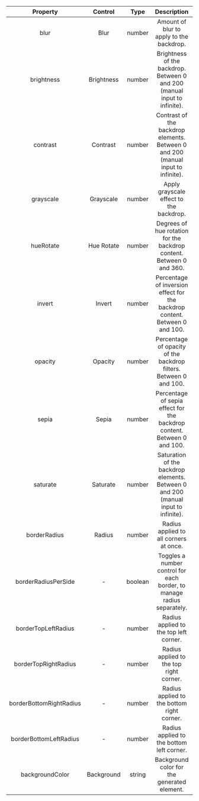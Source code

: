 |        Property         |  Control   |  Type   |                                    Description                                     |    Default    |
| :---------------------: | :--------: | :-----: | :--------------------------------------------------------------------------------: | :-----------: |
|          blur           |    Blur    | number  |                      Amount of blur to apply to the backdrop.                      |       0       |
|       brightness        | Brightness | number  |     Brightness of the backdrop. Between 0 and 200 (manual input to infinite).      |      100      |
|        contrast         |  Contrast  | number  |  Contrast of the backdrop elements. Between 0 and 200 (manual input to infinite).  |      100      |
|        grayscale        | Grayscale  | number  |                      Apply grayscale effect to the backdrop.                       |       0       |
|        hueRotate        | Hue Rotate | number  |        Degrees of hue rotation for the backdrop content. Between 0 and 360.        |       0       |
|         invert          |   Invert   | number  |    Percentage of inversion effect for the backdrop content. Between 0 and 100.     |       0       |
|         opacity         |  Opacity   | number  |         Percentage of opacity of the backdrop filters. Between 0 and 100.          |      100      |
|          sepia          |   Sepia    | number  |      Percentage of sepia effect for the backdrop content. Between 0 and 100.       |       0       |
|        saturate         |  Saturate  | number  | Saturation of the backdrop elements. Between 0 and 200 (manual input to infinite). |      100      |
|      borderRadius       |   Radius   | number  |                       Radius applied to all corners at once.                       |       0       |
|   borderRadiusPerSide   |     -      | boolean |       Toggles a number control for each border, to manage radius separately.       |     false     |
|   borderTopLeftRadius   |     -      | number  |                       Radius applied to the top left corner.                       |       0       |
|  borderTopRightRadius   |     -      | number  |                      Radius applied to the top right corner.                       |       0       |
| borderBottomRightRadius |     -      | number  |                     Radius applied to the bottom right corner.                     |       0       |
| borderBottomLeftRadius  |     -      | number  |                     Radius applied to the bottom left corner.                      |       0       |
|     backgroundColor     | Background | string  |                    Background color for the generated element.                     | 'transparent' |